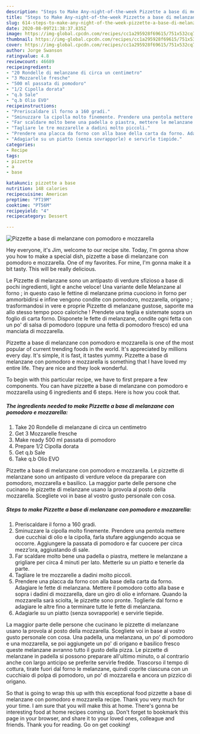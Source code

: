 ```yaml
---
description: "Steps to Make Any-night-of-the-week Pizzette a base di melanzane con pomodoro e mozzarella"
title: "Steps to Make Any-night-of-the-week Pizzette a base di melanzane con pomodoro e mozzarella"
slug: 614-steps-to-make-any-night-of-the-week-pizzette-a-base-di-melanzane-con-pomodoro-e-mozzarella
date: 2020-08-09T21:38:37.835Z
image: https://img-global.cpcdn.com/recipes/cc1a295928f69615/751x532cq70/pizzette-a-base-di-melanzane-con-pomodoro-e-mozzarella-recipe-main-photo.jpg
thumbnail: https://img-global.cpcdn.com/recipes/cc1a295928f69615/751x532cq70/pizzette-a-base-di-melanzane-con-pomodoro-e-mozzarella-recipe-main-photo.jpg
cover: https://img-global.cpcdn.com/recipes/cc1a295928f69615/751x532cq70/pizzette-a-base-di-melanzane-con-pomodoro-e-mozzarella-recipe-main-photo.jpg
author: Jorge Swanson
ratingvalue: 4.8
reviewcount: 46689
recipeingredient:
- "20 Rondelle di melanzane di circa un centimetro"
- "3 Mozzarelle fresche"
- "500 ml passata di pomodoro"
- "1/2 Cipolla dorata"
- "q.b Sale"
- "q.b Olio EVO"
recipeinstructions:
- "Preriscaldare il forno a 160 gradi."
- "Sminuzzare la cipolla molto finemente. Prendere una pentola mettere due cucchiai di olio e la cipolla, farla stufare aggiungendo acqua se occorre. Aggiungere la passata di pomodoro e far cuocere per circa mezz’ora, aggiustando di sale."
- "Far scaldare molto bene una padella o piastra, mettere le melanzane a grigliare per circa 4 minuti per lato. Metterle su un piatto e tenerle da parte."
- "Tagliare le tre mozzarelle a dadini molto piccoli."
- "Prendere una placca da forno con alla base della carta da forno. Adagiare le fette di melanzana. Mettere il pomodoro cotto alla base e sopra i dadini di mozzarella, dare un giro di olio e infornare. Quando la mozzarella sarà sciolta, le pizzette sono pronte. Toglierle dal forno e adagiare le altre fino a terminare tutte le fette di melanzana."
- "Adagiarle su un piatto (senza sovrapporle) e servirle tiepide."
categories:
- Recipe
tags:
- pizzette
- a
- base

katakunci: pizzette a base 
nutrition: 148 calories
recipecuisine: American
preptime: "PT19M"
cooktime: "PT56M"
recipeyield: "4"
recipecategory: Dessert

---
```



![Pizzette a base di melanzane con pomodoro e mozzarella](https://img-global.cpcdn.com/recipes/cc1a295928f69615/751x532cq70/pizzette-a-base-di-melanzane-con-pomodoro-e-mozzarella-recipe-main-photo.jpg)

Hey everyone, it's Jim, welcome to our recipe site. Today, I'm gonna show you how to make a special dish, pizzette a base di melanzane con pomodoro e mozzarella. One of my favorites. For mine, I'm gonna make it a bit tasty. This will be really delicious.

Le Pizzette di melanzane sono un antipasto di verdure sfizioso a base di pochi ingredienti, light e anche veloce! Una variante delle Melanzane al forno ; in questo caso le fettine di melanzane prima cuociono in forno per ammorbidirsi e infine vengono condite con pomodoro, mozzarella, origano ; trasformandosi in vere e proprie Pizzette di melanzane gustose, saporite ma allo stesso tempo poco caloriche ! Prendete una teglia e sistemate sopra un foglio di carta forno. Disponete le fette di melanzane, condite ogni fetta con un po&#39; di salsa di pomodoro (oppure una fetta di pomodoro fresco) ed una manciata di mozzarella.

Pizzette a base di melanzane con pomodoro e mozzarella is one of the most popular of current trending foods in the world. It's appreciated by millions every day. It's simple, it is fast, it tastes yummy. Pizzette a base di melanzane con pomodoro e mozzarella is something that I have loved my entire life. They are nice and they look wonderful.


To begin with this particular recipe, we have to first prepare a few components. You can have pizzette a base di melanzane con pomodoro e mozzarella using 6 ingredients and 6 steps. Here is how you cook that.

<!--inarticleads1-->

##### The ingredients needed to make Pizzette a base di melanzane con pomodoro e mozzarella:

1. Take 20 Rondelle di melanzane di circa un centimetro
1. Get 3 Mozzarelle fresche
1. Make ready 500 ml passata di pomodoro
1. Prepare 1/2 Cipolla dorata
1. Get q.b Sale
1. Take q.b Olio EVO


Pizzette a base di melanzane con pomodoro e mozzarella. Le pizzette di melanzane sono un antipasto di verdure veloce da preparare con pomodoro, mozzarella e basilico. La maggior parte delle persone che cucinano le pizzette di melanzane usano la provola al posto della mozzarella. Scegliete voi in base al vostro gusto personale con cosa. 

<!--inarticleads2-->

##### Steps to make Pizzette a base di melanzane con pomodoro e mozzarella:

1. Preriscaldare il forno a 160 gradi.
1. Sminuzzare la cipolla molto finemente. Prendere una pentola mettere due cucchiai di olio e la cipolla, farla stufare aggiungendo acqua se occorre. Aggiungere la passata di pomodoro e far cuocere per circa mezz’ora, aggiustando di sale.
1. Far scaldare molto bene una padella o piastra, mettere le melanzane a grigliare per circa 4 minuti per lato. Metterle su un piatto e tenerle da parte.
1. Tagliare le tre mozzarelle a dadini molto piccoli.
1. Prendere una placca da forno con alla base della carta da forno. Adagiare le fette di melanzana. Mettere il pomodoro cotto alla base e sopra i dadini di mozzarella, dare un giro di olio e infornare. Quando la mozzarella sarà sciolta, le pizzette sono pronte. Toglierle dal forno e adagiare le altre fino a terminare tutte le fette di melanzana.
1. Adagiarle su un piatto (senza sovrapporle) e servirle tiepide.


La maggior parte delle persone che cucinano le pizzette di melanzane usano la provola al posto della mozzarella. Scegliete voi in base al vostro gusto personale con cosa. Una padella, una melanzana, un po&#39; di pomodoro e una mozzarella, se poi aggiungete un po&#39; di origano e basilico fresco queste melanzane avranno tutto il gusto della pizza. Le pizzette di melanzane in padella si possono preparare all&#39;ultimo minuto, o al contrario anche con largo anticipo se preferite servirle fredde. Trascorso il tempo di cottura, tirate fuori dal forno le melanzane, quindi coprite ciascuna con un cucchiaio di polpa di pomodoro, un po&#39; di mozzarella e ancora un pizzico di origano. 

So that is going to wrap this up with this exceptional food pizzette a base di melanzane con pomodoro e mozzarella recipe. Thank you very much for your time. I am sure that you will make this at home. There's gonna be interesting food at home recipes coming up. Don't forget to bookmark this page in your browser, and share it to your loved ones, colleague and friends. Thank you for reading. Go on get cooking!
